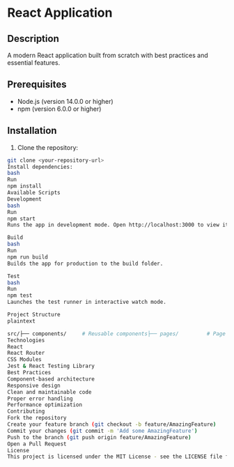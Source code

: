 # React Application

## Description
A modern React application built from scratch with best practices and essential features.

## Prerequisites
- Node.js (version 14.0.0 or higher)
- npm (version 6.0.0 or higher)

## Installation
1. Clone the repository:
```bash
git clone <your-repository-url>
Install dependencies:
bash
Run
npm install
Available Scripts
Development
bash
Run
npm start
Runs the app in development mode. Open http://localhost:3000 to view it in your browser.

Build
bash
Run
npm run build
Builds the app for production to the build folder.

Test
bash
Run
npm test
Launches the test runner in interactive watch mode.

Project Structure
plaintext

src/├── components/     # Reusable components├── pages/         # Page components├── assets/        # Static assets (images, fonts, etc.)├── styles/        # Global styles and theme├── utils/         # Utility functions├── services/      # API services└── App.js         # Root component
Technologies
React
React Router
CSS Modules
Jest & React Testing Library
Best Practices
Component-based architecture
Responsive design
Clean and maintainable code
Proper error handling
Performance optimization
Contributing
Fork the repository
Create your feature branch (git checkout -b feature/AmazingFeature)
Commit your changes (git commit -m 'Add some AmazingFeature')
Push to the branch (git push origin feature/AmazingFeature)
Open a Pull Request
License
This project is licensed under the MIT License - see the LICENSE file for detail
